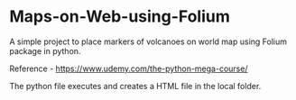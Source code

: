 # Maps-on-Web-using-Folium
A simple project to place markers of volcanoes on world map using Folium package in python.

Reference - https://www.udemy.com/the-python-mega-course/

The python file executes and creates a HTML file in the local folder.
